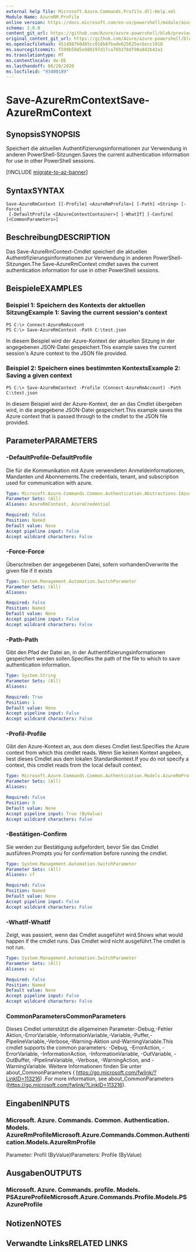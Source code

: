 ```yaml
---
external help file: Microsoft.Azure.Commands.Profile.dll-Help.xml
Module Name: AzureRM.Profile
online version: https://docs.microsoft.com/en-us/powershell/module/azurerm.profile/save-azurermcontext
schema: 2.0.0
content_git_url: https://github.com/Azure/azure-powershell/blob/preview/src/ResourceManager/Profile/Commands.Profile/help/Save-AzureRmContext.md
original_content_git_url: https://github.com/Azure/azure-powershell/blob/preview/src/ResourceManager/Profile/Commands.Profile/help/Save-AzureRmContext.md
ms.openlocfilehash: 451498760d85cc018b8fbade625625ec6ecc1910
ms.sourcegitcommit: f599b50d5e980197d1fca769378df90a842b42a1
ms.translationtype: MT
ms.contentlocale: de-DE
ms.lasthandoff: 08/20/2020
ms.locfileid: "93480189"
---
```

# <span data-ttu-id="877d8-101">Save-AzureRmContext</span><span class="sxs-lookup"><span data-stu-id="877d8-101">Save-AzureRmContext</span></span>

## <span data-ttu-id="877d8-102">Synopsis</span><span class="sxs-lookup"><span data-stu-id="877d8-102">SYNOPSIS</span></span>
<span data-ttu-id="877d8-103">Speichert die aktuellen Authentifizierungsinformationen zur Verwendung in anderen PowerShell-Sitzungen.</span><span class="sxs-lookup"><span data-stu-id="877d8-103">Saves the current authentication information for use in other PowerShell sessions.</span></span>

[!INCLUDE [migrate-to-az-banner](../../includes/migrate-to-az-banner.md)]

## <span data-ttu-id="877d8-104">Syntax</span><span class="sxs-lookup"><span data-stu-id="877d8-104">SYNTAX</span></span>

```
Save-AzureRmContext [[-Profile] <AzureRmProfile>] [-Path] <String> [-Force]
 [-DefaultProfile <IAzureContextContainer>] [-WhatIf] [-Confirm] [<CommonParameters>]
```

## <span data-ttu-id="877d8-105">Beschreibung</span><span class="sxs-lookup"><span data-stu-id="877d8-105">DESCRIPTION</span></span>
<span data-ttu-id="877d8-106">Das Save-AzureRmContext-Cmdlet speichert die aktuellen Authentifizierungsinformationen zur Verwendung in anderen PowerShell-Sitzungen.</span><span class="sxs-lookup"><span data-stu-id="877d8-106">The Save-AzureRmContext cmdlet saves the current authentication information for use in other PowerShell sessions.</span></span>

## <span data-ttu-id="877d8-107">Beispiele</span><span class="sxs-lookup"><span data-stu-id="877d8-107">EXAMPLES</span></span>

### <span data-ttu-id="877d8-108">Beispiel 1: Speichern des Kontexts der aktuellen Sitzung</span><span class="sxs-lookup"><span data-stu-id="877d8-108">Example 1: Saving the current session's context</span></span>
```
PS C:\> Connect-AzureRmAccount
PS C:\> Save-AzureRmContext -Path C:\test.json
```

<span data-ttu-id="877d8-109">In diesem Beispiel wird der Azure-Kontext der aktuellen Sitzung in der angegebenen JSON-Datei gespeichert.</span><span class="sxs-lookup"><span data-stu-id="877d8-109">This example saves the current session's Azure context to the JSON file provided.</span></span>

### <span data-ttu-id="877d8-110">Beispiel 2: Speichern eines bestimmten Kontexts</span><span class="sxs-lookup"><span data-stu-id="877d8-110">Example 2: Saving a given context</span></span>
```
PS C:\> Save-AzureRmContext -Profile (Connect-AzureRmAccount) -Path C:\test.json
```

<span data-ttu-id="877d8-111">In diesem Beispiel wird der Azure-Kontext, der an das Cmdlet übergeben wird, in die angegebene JSON-Datei gespeichert.</span><span class="sxs-lookup"><span data-stu-id="877d8-111">This example saves the Azure context that is passed through to the cmdlet to the JSON file provided.</span></span>

## <span data-ttu-id="877d8-112">Parameter</span><span class="sxs-lookup"><span data-stu-id="877d8-112">PARAMETERS</span></span>

### <span data-ttu-id="877d8-113">-DefaultProfile</span><span class="sxs-lookup"><span data-stu-id="877d8-113">-DefaultProfile</span></span>
<span data-ttu-id="877d8-114">Die für die Kommunikation mit Azure verwendeten Anmeldeinformationen, Mandanten und Abonnements.</span><span class="sxs-lookup"><span data-stu-id="877d8-114">The credentials, tenant, and subscription used for communication with azure.</span></span>

```yaml
Type: Microsoft.Azure.Commands.Common.Authentication.Abstractions.IAzureContextContainer
Parameter Sets: (All)
Aliases: AzureRmContext, AzureCredential

Required: False
Position: Named
Default value: None
Accept pipeline input: False
Accept wildcard characters: False
```

### <span data-ttu-id="877d8-115">-Force</span><span class="sxs-lookup"><span data-stu-id="877d8-115">-Force</span></span>
<span data-ttu-id="877d8-116">Überschreiben der angegebenen Datei, sofern vorhanden</span><span class="sxs-lookup"><span data-stu-id="877d8-116">Overwrite the given file if it exists</span></span>

```yaml
Type: System.Management.Automation.SwitchParameter
Parameter Sets: (All)
Aliases:

Required: False
Position: Named
Default value: None
Accept pipeline input: False
Accept wildcard characters: False
```

### <span data-ttu-id="877d8-117">-Path</span><span class="sxs-lookup"><span data-stu-id="877d8-117">-Path</span></span>
<span data-ttu-id="877d8-118">Gibt den Pfad der Datei an, in der Authentifizierungsinformationen gespeichert werden sollen.</span><span class="sxs-lookup"><span data-stu-id="877d8-118">Specifies the path of the file to which to save authentication information.</span></span>

```yaml
Type: System.String
Parameter Sets: (All)
Aliases:

Required: True
Position: 1
Default value: None
Accept pipeline input: False
Accept wildcard characters: False
```

### <span data-ttu-id="877d8-119">-Profil</span><span class="sxs-lookup"><span data-stu-id="877d8-119">-Profile</span></span>
<span data-ttu-id="877d8-120">Gibt den Azure-Kontext an, aus dem dieses Cmdlet liest.</span><span class="sxs-lookup"><span data-stu-id="877d8-120">Specifies the Azure context from which this cmdlet reads.</span></span>
<span data-ttu-id="877d8-121">Wenn Sie keinen Kontext angeben, liest dieses Cmdlet aus dem lokalen Standardkontext.</span><span class="sxs-lookup"><span data-stu-id="877d8-121">If you do not specify a context, this cmdlet reads from the local default context.</span></span>

```yaml
Type: Microsoft.Azure.Commands.Common.Authentication.Models.AzureRmProfile
Parameter Sets: (All)
Aliases:

Required: False
Position: 0
Default value: None
Accept pipeline input: True (ByValue)
Accept wildcard characters: False
```

### <span data-ttu-id="877d8-122">-Bestätigen</span><span class="sxs-lookup"><span data-stu-id="877d8-122">-Confirm</span></span>
<span data-ttu-id="877d8-123">Sie werden zur Bestätigung aufgefordert, bevor Sie das Cmdlet ausführen.</span><span class="sxs-lookup"><span data-stu-id="877d8-123">Prompts you for confirmation before running the cmdlet.</span></span>

```yaml
Type: System.Management.Automation.SwitchParameter
Parameter Sets: (All)
Aliases: cf

Required: False
Position: Named
Default value: None
Accept pipeline input: False
Accept wildcard characters: False
```

### <span data-ttu-id="877d8-124">-WhatIf</span><span class="sxs-lookup"><span data-stu-id="877d8-124">-WhatIf</span></span>
<span data-ttu-id="877d8-125">Zeigt, was passiert, wenn das Cmdlet ausgeführt wird.</span><span class="sxs-lookup"><span data-stu-id="877d8-125">Shows what would happen if the cmdlet runs.</span></span>
<span data-ttu-id="877d8-126">Das Cmdlet wird nicht ausgeführt.</span><span class="sxs-lookup"><span data-stu-id="877d8-126">The cmdlet is not run.</span></span>

```yaml
Type: System.Management.Automation.SwitchParameter
Parameter Sets: (All)
Aliases: wi

Required: False
Position: Named
Default value: None
Accept pipeline input: False
Accept wildcard characters: False
```

### <span data-ttu-id="877d8-127">CommonParameters</span><span class="sxs-lookup"><span data-stu-id="877d8-127">CommonParameters</span></span>
<span data-ttu-id="877d8-128">Dieses Cmdlet unterstützt die allgemeinen Parameter:-Debug,-Fehler Aktion,-ErrorVariable,-InformationVariable,-Variable,-Puffer,-PipelineVariable,-Verbose,-Warning-Aktion und-WarningVariable.</span><span class="sxs-lookup"><span data-stu-id="877d8-128">This cmdlet supports the common parameters: -Debug, -ErrorAction, -ErrorVariable, -InformationAction, -InformationVariable, -OutVariable, -OutBuffer, -PipelineVariable, -Verbose, -WarningAction, and -WarningVariable.</span></span> <span data-ttu-id="877d8-129">Weitere Informationen finden Sie unter about_CommonParameters ( https://go.microsoft.com/fwlink/?LinkID=113216) .</span><span class="sxs-lookup"><span data-stu-id="877d8-129">For more information, see about_CommonParameters (https://go.microsoft.com/fwlink/?LinkID=113216).</span></span>

## <span data-ttu-id="877d8-130">Eingaben</span><span class="sxs-lookup"><span data-stu-id="877d8-130">INPUTS</span></span>

### <span data-ttu-id="877d8-131">Microsoft. Azure. Commands. Common. Authentication. Models. AzureRmProfile</span><span class="sxs-lookup"><span data-stu-id="877d8-131">Microsoft.Azure.Commands.Common.Authentication.Models.AzureRmProfile</span></span>
<span data-ttu-id="877d8-132">Parameter: Profil (ByValue)</span><span class="sxs-lookup"><span data-stu-id="877d8-132">Parameters: Profile (ByValue)</span></span>

## <span data-ttu-id="877d8-133">Ausgaben</span><span class="sxs-lookup"><span data-stu-id="877d8-133">OUTPUTS</span></span>

### <span data-ttu-id="877d8-134">Microsoft. Azure. Commands. profile. Models. PSAzureProfile</span><span class="sxs-lookup"><span data-stu-id="877d8-134">Microsoft.Azure.Commands.Profile.Models.PSAzureProfile</span></span>

## <span data-ttu-id="877d8-135">Notizen</span><span class="sxs-lookup"><span data-stu-id="877d8-135">NOTES</span></span>

## <span data-ttu-id="877d8-136">Verwandte Links</span><span class="sxs-lookup"><span data-stu-id="877d8-136">RELATED LINKS</span></span>
